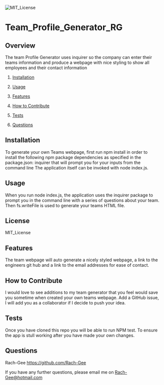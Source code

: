 ![MIT_License](https://img.shields.io/badge/MIT_License-License-green)
  
# Team_Profile_Generator_RG

## Overview
        
The team Profile Generator uses inquirer so the company can enter their teams information and produce a webpage with nice styling to show all employees and their contact information

1. [Installation](#Installation)

2. [Usage](#Usage)

3. [Features](#Features)

4. [How to Contribute](#How-to-Contribute)

5. [Tests](#Tests)

6. [Questions](#Questions)
        
## Installation
       
To generate your own Teams webpage, first run npm install in order to install the following npm package dependencies as specified in the package.json: inquirer that will prompt you for your inputs from the command line The application itself can be invoked with node index.js. 
       
## Usage
       
When you run node index.js, the application uses the inquirer package to prompt you in the command line with a series of questions about your team. Then fs.writeFile is used to generate your teams HTML file.

## License

MIT_License
       
## Features
       
The team webpage will auto generate a nicely styled webpage, a link to the engineers git hub and a link to the email addresses for ease of contact.
        
## How to Contribute
        
I would love to see additions to my team generator that you feel would save you sometime when created your own teams webpage. Add a GitHub issue, I will add you as a collaborator if I decide to push your idea.
        
## Tests
Once you have cloned this repo you will be able to run NPM test. To ensure the app is  stull working after you have made your own changes.
    
## Questions
Rach-Gee
https://github.com/Rach-Gee

If you have any further questions, please email me on Rach-Gee@hotmail.com
